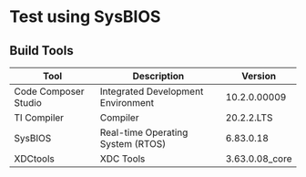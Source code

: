 # Test using SysBIOS

## Build Tools

| Tool | Description | Version |
| --- | --- | --- |
| Code Composer Studio | Integrated Development Environment | 10.2.0.00009 |
| TI Compiler | Compiler | 20.2.2.LTS |
| SysBIOS | Real-time Operating System (RTOS) | 6.83.0.18 |
| XDCtools | XDC Tools | 3.63.0.08_core |
